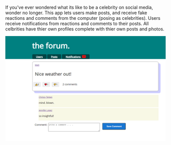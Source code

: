 If you've ever wondered what its like to be a celebrity on social media, wonder no longer. This app lets users make posts, and receive fake reactions and comments from the computer (posing as celebrities). Users receive notifications from reactions and comments to their posts. All celbrities have thier own profiles complete with thier own posts and photos.

![Alt text](public/Capture.PNG?raw=true "Title")

